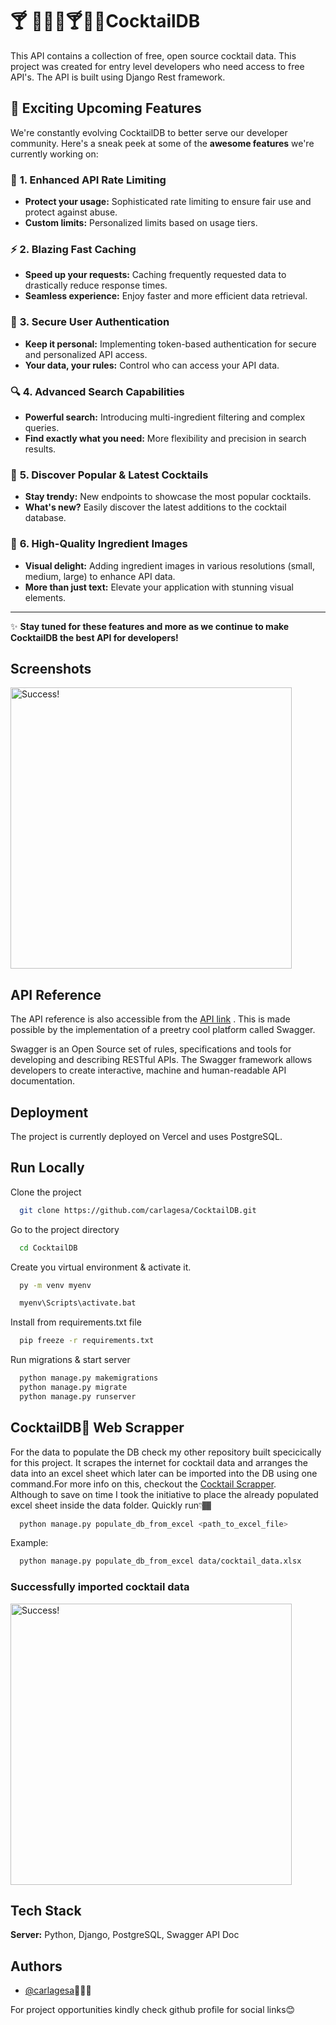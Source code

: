 
# 🍸 🍹🥂🍷🍸🍾🍹CocktailDB

This API contains a collection of free, open source cocktail data. This project was created for entry level developers who need access to free API's. The API is built using Django Rest framework.

## 🚀 **Exciting Upcoming Features**

We're constantly evolving CocktailDB to better serve our developer community. Here's a sneak peek at some of the **awesome features** we're currently working on:

### 🎯 **1. Enhanced API Rate Limiting**
   - **Protect your usage:** Sophisticated rate limiting to ensure fair use and protect against abuse.
   - **Custom limits:** Personalized limits based on usage tiers.

### ⚡ **2. Blazing Fast Caching**
   - **Speed up your requests:** Caching frequently requested data to drastically reduce response times.
   - **Seamless experience:** Enjoy faster and more efficient data retrieval.

### 🔐 **3. Secure User Authentication**
   - **Keep it personal:** Implementing token-based authentication for secure and personalized API access.
   - **Your data, your rules:** Control who can access your API data.

### 🔍 **4. Advanced Search Capabilities**
   - **Powerful search:** Introducing multi-ingredient filtering and complex queries.
   - **Find exactly what you need:** More flexibility and precision in search results.

### 🥂 **5. Discover Popular & Latest Cocktails**
   - **Stay trendy:** New endpoints to showcase the most popular cocktails.
   - **What's new?** Easily discover the latest additions to the cocktail database.

### 📸 **6. High-Quality Ingredient Images**
   - **Visual delight:** Adding ingredient images in various resolutions (small, medium, large) to enhance API data.
   - **More than just text:** Elevate your application with stunning visual elements.

---

✨ **Stay tuned for these features and more as we continue to make CocktailDB the best API for developers!**


## Screenshots
<img src="https://github.com/carlagesa/CocktailDB/blob/main/templates/assets/img/Swagger.png?raw=true" alt="Success!" width="450"/>

## API Reference
The API reference is also accessible from the [API link](https://cocktaildb-one.vercel.app/) . This is made possible by the implementation of a preetry cool platform called Swagger.

Swagger is an Open Source set of rules, specifications and tools for developing and describing RESTful APIs. The Swagger framework allows developers to create interactive, machine and human-readable API documentation.


## Deployment

The project is currently deployed on Vercel and uses PostgreSQL.


## Run Locally

Clone the project

```bash
  git clone https://github.com/carlagesa/CocktailDB.git
```

Go to the project directory

```bash
  cd CocktailDB
```

Create you virtual environment & activate it.

```bash
  py -m venv myenv
```
```bash
  myenv\Scripts\activate.bat
```


Install from requirements.txt file

```bash
  pip freeze -r requirements.txt
```
Run migrations & start server

```bash
  python manage.py makemigrations
  python manage.py migrate
  python manage.py runserver
```
## CocktailDB🍹 Web Scrapper
For the data to populate the DB check my other repository built specicically for this project. It scrapes the internet for cocktail data and arranges the data into
an excel sheet which later can be imported into the DB using one command.For more info on this, checkout the [Cocktail Scrapper](https://github.com/carlagesa/Cocktail-Scrapper.git).<br>
Although to save on time I took the initiative to place the already populated excel sheet inside the data folder. Quickly run👇🏾
```bash
  python manage.py populate_db_from_excel <path_to_excel_file>
```

Example:
```bash
  python manage.py populate_db_from_excel data/cocktail_data.xlsx
```

### Successfully imported cocktail data
<img src="https://github.com/carlagesa/CocktailDB/blob/main/templates/assets/img/import_data.png?raw=true" alt="Success!" width="450"/>

## Tech Stack

**Server:** Python, Django, PostgreSQL, Swagger API Doc


## Authors

- [@carlagesa](https://www.github.com/carlagesa)👨🏾‍💻

For project opportunities kindly check github profile for social links😊
